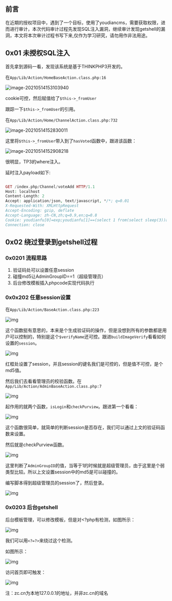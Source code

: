 前言
--

在近期的授权项目中，遇到了一个目标，使用了youdiancms，需要获取权限，进而进行审计，本次代码审计过程先发现SQL注入漏洞，继续审计发现getshell的漏洞，本文将本次审计过程书写下来,仅作为学习研究，请勿用作非法用途。

0x01 未授权SQL注入
-------------

首先拿到源码一看，发现该系统是基于THINKPHP3开发的。

在`App/Lib/Action/HomeBaseAction.class.php:16`

![image-20210514153103940](https://shs3.b.qianxin.com/butian_public/f333551fac165bdba75793cfd683956db2589f988ce1c.jpg)

cookie可控，然后赋值给了`$this->_fromUser`

跟踪一下`$this->_fromUser`的引用。

在`App/Lib/Action/Home/ChannelAction.class.php:732`

![image-20210514152830011](https://shs3.b.qianxin.com/butian_public/f7567058c8d14810004edb8b5d16fd7bba22df6738e34.jpg)

这里将`$this->_fromUser`带入到了`hasVoted`函数中，跟进该函数：

![image-20210514152908218](https://shs3.b.qianxin.com/butian_public/f2792563b8b1b8dab7b652445fa0aca49b05a525e9084.jpg)

很明显，TP3的where注入。

延时注入payload如下:

```php

GET /index.php/Channel/voteAdd HTTP/1.1
Host: localhost
Content-Length: 2
Accept: application/json, text/javascript, */*; q=0.01
X-Requested-With: XMLHttpRequest
Accept-Encoding: gzip, deflate
Accept-Language: zh-CN,zh;q=0.9,en;q=0.8
Cookie: youdianfu[0]=exp;youdianfu[1]==(select 1 from(select sleep(3))a)
Connection: close
```

0x02 绕过登录到getshell过程
--------------------

### 0x0201 流程思路

1. 验证码处可以设置任意session
2. 碰撞md5让AdminGroupID==1（超级管理员）
3. 后台修改模板插入phpcode实现代码执行

### 0x0x202 任意session设置

在`App/Lib/Action/BaseAction.class.php:223`

![img](https://shs3.b.qianxin.com/butian_public/f414592c7bd280666e48605f20f885065ff34ac5adf3d.jpg)

这个函数挺有意思的，本来是个生成验证码的操作，但是没想到所有的参数都是用户可以控制的，特别是这个`$verifyName`还可控。跟进`buildImageVerify`看看如何设置的`session`。

![img](https://shs3.b.qianxin.com/butian_public/f313608df983faeac7428870406c91ef85f5ee9df3993.jpg)

红框处设置了session，并且session的键名我们是可控的，但是值不可控，是个md5值。

然后我们去看看管理员的校验函数。在`App/Lib/Action/AdminBaseAction.class.php:7`

![img](https://shs3.b.qianxin.com/butian_public/f78273975569c5e134345e4450f38fcde505dc19760b1.jpg)

起作用的就两个函数，`isLogin`和`checkPurview`。跟进第一个看看：

![img](https://shs3.b.qianxin.com/butian_public/f391095ad2d631a98f32fafcf39c76f9aaf552022e250.jpg)

这个函数很简单，就简单的判断session是否存在，我们可以通过上文的验证码函数来设置。

然后就是checkPurview函数。

![img](https://shs3.b.qianxin.com/butian_public/f976752702cb9a7e9bdccc1f09f4eb971235a69235559.jpg)

这里判断了`AdminGroupID`的值，当等于1的时候就是超级管理员，由于这里是个弱类型比较。所以上文设置session中的md5是可以碰撞的。

编写脚本得到超级管理员的session了，然后登录。

![img](https://shs3.b.qianxin.com/butian_public/f27e9483ee247452b1b9b00fc5afcbfdc.png)

### 0x0203 后台getshell

后台模板管理，可以修改模板，但是对&lt;?php有检测，如图所示：

![img](https://shs3.b.qianxin.com/butian_public/f331075d43c21babfdfdd9bfa9fad0e7484b3226f5866.jpg)

我们可以用`<?=?>`来绕过这个检测。

如图所示：

![img](https://shs3.b.qianxin.com/butian_public/f698706bb97cb4ea11a0bc51837a121ac013cc88a1180.jpg)

访问首页即可触发：

![img](https://shs3.b.qianxin.com/butian_public/f334758cd72d3248758cb156bc8851bfc06460734105f.jpg)

注：zc.cn为本地127.0.0.1的地址，并非zc.cn的域名